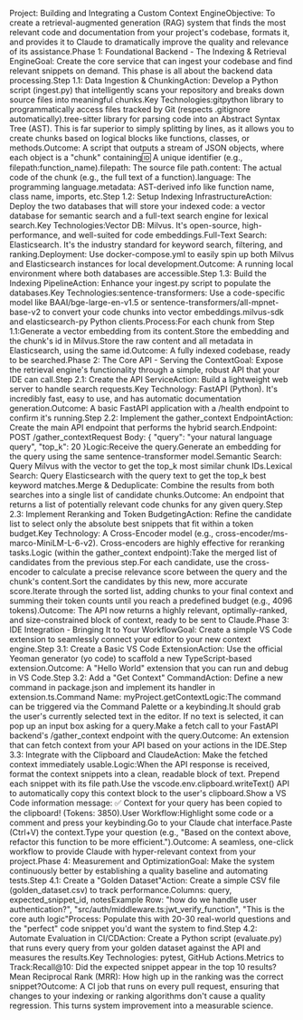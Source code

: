 Project: Building and Integrating a Custom Context EngineObjective: To create a retrieval-augmented generation (RAG) system that finds the most relevant code and documentation from your project's codebase, formats it, and provides it to Claude to dramatically improve the quality and relevance of its assistance.Phase 1: Foundational Backend - The Indexing & Retrieval EngineGoal: Create the core service that can ingest your codebase and find relevant snippets on demand. This phase is all about the backend data processing.Step 1.1: Data Ingestion & ChunkingAction: Develop a Python script (ingest.py) that intelligently scans your repository and breaks down source files into meaningful chunks.Key Technologies:gitpython library to programmatically access files tracked by Git (respects .gitignore automatically).tree-sitter library for parsing code into an Abstract Syntax Tree (AST). This is far superior to simply splitting by lines, as it allows you to create chunks based on logical blocks like functions, classes, or methods.Outcome: A script that outputs a stream of JSON objects, where each object is a "chunk" containing:id: A unique identifier (e.g., filepath:function_name).filepath: The source file path.content: The actual code of the chunk (e.g., the full text of a function).language: The programming language.metadata: AST-derived info like function name, class name, imports, etc.Step 1.2: Setup Indexing InfrastructureAction: Deploy the two databases that will store your indexed code: a vector database for semantic search and a full-text search engine for lexical search.Key Technologies:Vector DB: Milvus. It's open-source, high-performance, and well-suited for code embeddings.Full-Text Search: Elasticsearch. It's the industry standard for keyword search, filtering, and ranking.Deployment: Use docker-compose.yml to easily spin up both Milvus and Elasticsearch instances for local development.Outcome: A running local environment where both databases are accessible.Step 1.3: Build the Indexing PipelineAction: Enhance your ingest.py script to populate the databases.Key Technologies:sentence-transformers: Use a code-specific model like BAAI/bge-large-en-v1.5 or sentence-transformers/all-mpnet-base-v2 to convert your code chunks into vector embeddings.milvus-sdk and elasticsearch-py Python clients.Process:For each chunk from Step 1.1:Generate a vector embedding from its content.Store the embedding and the chunk's id in Milvus.Store the raw content and all metadata in Elasticsearch, using the same id.Outcome: A fully indexed codebase, ready to be searched.Phase 2: The Core API - Serving the ContextGoal: Expose the retrieval engine's functionality through a simple, robust API that your IDE can call.Step 2.1: Create the API ServiceAction: Build a lightweight web server to handle search requests.Key Technology: FastAPI (Python). It's incredibly fast, easy to use, and has automatic documentation generation.Outcome: A basic FastAPI application with a /health endpoint to confirm it's running.Step 2.2: Implement the gather_context EndpointAction: Create the main API endpoint that performs the hybrid search.Endpoint: POST /gather_contextRequest Body: { "query": "your natural language query", "top_k": 20 }Logic:Receive the query.Generate an embedding for the query using the same sentence-transformer model.Semantic Search: Query Milvus with the vector to get the top_k most similar chunk IDs.Lexical Search: Query Elasticsearch with the query text to get the top_k best keyword matches.Merge & Deduplicate: Combine the results from both searches into a single list of candidate chunks.Outcome: An endpoint that returns a list of potentially relevant code chunks for any given query.Step 2.3: Implement Reranking and Token BudgetingAction: Refine the candidate list to select only the absolute best snippets that fit within a token budget.Key Technology: A Cross-Encoder model (e.g., cross-encoder/ms-marco-MiniLM-L-6-v2). Cross-encoders are highly effective for reranking tasks.Logic (within the gather_context endpoint):Take the merged list of candidates from the previous step.For each candidate, use the cross-encoder to calculate a precise relevance score between the query and the chunk's content.Sort the candidates by this new, more accurate score.Iterate through the sorted list, adding chunks to your final context and summing their token counts until you reach a predefined budget (e.g., 4096 tokens).Outcome: The API now returns a highly relevant, optimally-ranked, and size-constrained block of context, ready to be sent to Claude.Phase 3: IDE Integration - Bringing It to Your WorkflowGoal: Create a simple VS Code extension to seamlessly connect your editor to your new context engine.Step 3.1: Create a Basic VS Code ExtensionAction: Use the official Yeoman generator (yo code) to scaffold a new TypeScript-based extension.Outcome: A "Hello World" extension that you can run and debug in VS Code.Step 3.2: Add a "Get Context" CommandAction: Define a new command in package.json and implement its handler in extension.ts.Command Name: myProject.getContextLogic:The command can be triggered via the Command Palette or a keybinding.It should grab the user's currently selected text in the editor. If no text is selected, it can pop up an input box asking for a query.Make a fetch call to your FastAPI backend's /gather_context endpoint with the query.Outcome: An extension that can fetch context from your API based on your actions in the IDE.Step 3.3: Integrate with the Clipboard and ClaudeAction: Make the fetched context immediately usable.Logic:When the API response is received, format the context snippets into a clean, readable block of text. Prepend each snippet with its file path.Use the vscode.env.clipboard.writeText() API to automatically copy this context block to the user's clipboard.Show a VS Code information message: ✅ Context for your query has been copied to the clipboard! (Tokens: 3850).User Workflow:Highlight some code or a comment and press your keybinding.Go to your Claude chat interface.Paste (Ctrl+V) the context.Type your question (e.g., "Based on the context above, refactor this function to be more efficient.").Outcome: A seamless, one-click workflow to provide Claude with hyper-relevant context from your project.Phase 4: Measurement and OptimizationGoal: Make the system continuously better by establishing a quality baseline and automating tests.Step 4.1: Create a "Golden Dataset"Action: Create a simple CSV file (golden_dataset.csv) to track performance.Columns: query, expected_snippet_id, notesExample Row: "how do we handle user authentication?", "src/auth/middleware.ts:jwt_verify_function", "This is the core auth logic"Process: Populate this with 20-30 real-world questions and the "perfect" code snippet you'd want the system to find.Step 4.2: Automate Evaluation in CI/CDAction: Create a Python script (evaluate.py) that runs every query from your golden dataset against the API and measures the results.Key Technologies: pytest, GitHub Actions.Metrics to Track:Recall@10: Did the expected snippet appear in the top 10 results?Mean Reciprocal Rank (MRR): How high up in the ranking was the correct snippet?Outcome: A CI job that runs on every pull request, ensuring that changes to your indexing or ranking algorithms don't cause a quality regression. This turns system improvement into a measurable science.